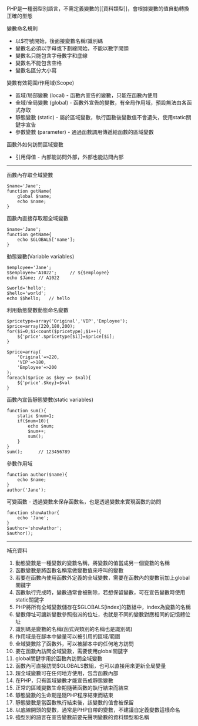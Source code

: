 PHP是一種弱型別語言，不需定義變數的[[資料類型]]，會根據變數的值自動轉換正確的型態

變數命名規則

* 以$符號開始，後面接變數名稱/識別碼
* 變數名必須以字母或下劃線開始，不能以數字開頭
* 變數名只能包含字母數字和底線
* 變數名不能包含空格
* 變數名區分大小寫

變數有效範圍/作用域(Scope)

* 區域/局部變數 (local) - 函數內宣告的變數，只能在函數內使用
* 全域/全局變數 (global) - 函數外宣告的變數，有全局作用域，預設無法由各函式存取
* 靜態變數 (static) - 屬於區域變數，執行函數後變數值不會遺失，使用static關鍵字宣告
* 參數變數 (parameter) - 通過函數調用傳遞給函數的區域變數

函數外如何訪問區域變數
* 引用傳值 - 內部能訪問外部，外部也能訪問內部

***

函數內存取全域變數
```
$name='Jane';
function getName{
	global $name;
	echo $name;
}
```

函數內直接存取超全域變數
```
$name='Jane';
function getName{
	echo $GLOBALS['name'];
}
```

動態變數(Variable variables)
```
$employee='Jane';
$$employee='A1022';		// ${$employee}
echo $Jane;	// A1022
```

```
$world='hello';
$hello='world';
echo $$hello;	// hello
```

利用動態變數動態命名變數
```
$pricetype=array('Original','VIP','Employee');
$price=array(220,180,200);
for($i=0;$i<count($pricetype);$i++){
	${'price'.$pricetype[$i]}=$price[$i];
}
```

```
$price=array(
	'Original'=>220,
	'VIP'=>180,
	'Employee'=>200
);
foreach($price as $key => $val){
	${'price'.$key}=$val
}
```

函數內宣告靜態變數(static variables)
```
function sum(){
	static $num=1;
	if($num<10){
		echo $num;	
		$num++;
		sum();
	}
}
sum();		// 123456789
```

參數作用域
```
function author($name){
	echo $name;
}
author('Jane');
```

可變函數 - 透過變數來保存函數名，也是透過變數來實現函數的訪問
```
function showAuthor{
	echo 'Jane';
}
$author='showAuthor';
$author();
```

***

補充資料

1. 動態變數是一種變數的變數名稱，將變數的值當成另一個變數的名稱
2. 函數變數是將函數名稱當做變數值來呼叫的變數
3. 若要在函數內使用函數外定義的全域變數，需要在函數內的變數前加上global關鍵字
4. 函數執行完成時，變數通常會被刪除，若想保留變數，可在宣告變數時使用static關鍵字
5. PHP將所有全域變數儲存在$GLOBALS[index]的數組中，index為變數的名稱
6. 變數傳址可讓新變數參照指派的位址，也就是不同的變數對應相同的記憶體位址
7. 識別碼是變數的名稱(函式與類別的名稱也是識別碼)
8. 作用域是在腳本中變量可以被引用的區域/範圍
9. 全域變數除了函數外，可以被腳本中的任何地方訪問
10. 要在函數內訪問全域變數，需要使用global關鍵字
11. global關鍵字用於函數內訪問全域變數
12. 函數內可直接訪問$GLOBALS數組，也可以直接用來更新全局變量
13. 超全域變數可在任何地方使用，包含函數內部
14. 在PHP，只有區域變數才能宣告成靜態變數
15. 正常的區域變數生命期隨著函數的執行結束而結束
16. 靜態變數的生命期是隨PHP程序結束而結束
17. 靜態變數是當函數執行結束後，該變數的值會被保留
18. 以底線開頭的變數，通常是PHP自帶的變數，不建議自定義變數這樣命名
19. 強型別的語言在宣告變數前要先聲明變數的資料類型和名稱